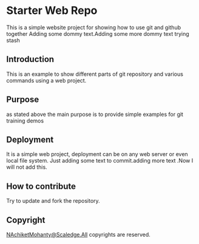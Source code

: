 # Starter Web Repo
This is a simple website project for showing how to use git and github together
Adding some dommy text.Adding some more dommy text 
trying stash

## Introduction
This is an example to show different parts of git repository and various commands using a web project.


## Purpose
as stated above the main purpose is to provide simple examples for git training demos


## Deployment
It is a simple web project, deployment can be on any web server or even local file system.
Just adding some text to commit.adding more text .Now I will not add this.


## How to contribute
Try to update and fork the repository.

## Copyright
NAchiketMohanty@Scaledge.All copyrights are reserved.